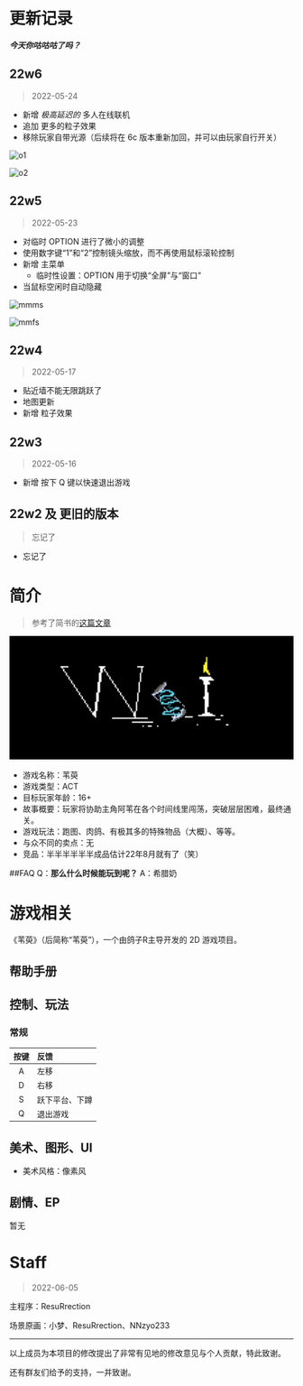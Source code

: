 # 更新记录

***今天你咕咕咕了吗？***

## 22w6

> 2022-05-24

- 新增 *极高延迟的* 多人在线联机
- 追加 更多的粒子效果
- 移除玩家自带光源（后续将在 6c 版本重新加回，并可以由玩家自行开关）

![o1](https://github.com/PCG0/Lhmgtb/tree/main/Assets/Images/Online-1.jpg)

![o2](https://github.com/PCG0/Lhmgtb/tree/main/Assets/Images/Online-2.jpg)

## 22w5

> 2022-05-23

- 对临时 OPTION 进行了微小的调整
- 使用数字键“1”和“2”控制镜头缩放，而不再使用鼠标滚轮控制
- 新增 主菜单
    - 临时性设置：OPTION 用于切换“全屏”与“窗口”
- 当鼠标空闲时自动隐藏

![mmms](https://github.com/PCG0/Lhmgtb/tree/main/Assets/Images/MainMenu-MinScreen.png)

![mmfs](https://github.com/PCG0/Lhmgtb/tree/main/Assets/Images/MainMenu-FullScreen.png)

## 22w4

> 2022-05-17

- 贴近墙不能无限跳跃了
- 地图更新
- 新增 粒子效果

## 22w3

> 2022-05-16

- 新增 按下 Q 键以快速退出游戏

## 22w2 及 更旧的版本

>  忘记了

- 忘记了



# 简介

> 参考了简书的[这篇文章](https://www.jianshu.com/p/5c222373e40f)

![Wei](https://github.com/PCG0/Lhmgtb/blob/main/Assets/Aseprite/Wei-02.png)

- 游戏名称：苇萸
- 游戏类型：ACT
- 目标玩家年龄：16+
- 故事概要：玩家将协助主角阿苇在各个时间线里闯荡，突破层层困难，最终通关。
- 游戏玩法：跑图、肉鸽、有极其多的特殊物品（大概）、等等。
- 与众不同的卖点：无
- 竞品：半半半半半半成品估计22年8月就有了（笑）

##FAQ
Q：**那么什么时候能玩到呢？**
A：希腊奶


# 游戏相关

《苇萸》（后简称“苇萸”），一个由鸽子R主导开发的 2D 游戏项目。

## 帮助手册

## 控制、玩法

### 常规

|按键|反馈|
|:---:|:----|
|A|左移|
|D|右移|
|S|跃下平台、下蹲|
|Q|退出游戏|

### 

## 美术、图形、UI

- 美术风格：像素风

## 剧情、EP

暂无


# Staff

> 2022-06-05

主程序：ResuRrection

场景原画：小梦、ResuRrection、NNzyo233

****

以上成员为本项目的修改提出了非常有见地的修改意见与个人贡献，特此致谢。

还有群友们给予的支持，一并致谢。